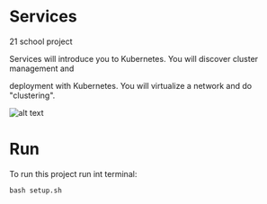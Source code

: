 # Services

21 school project

Services will introduce you to Kubernetes. You will discover cluster management and

deployment with Kubernetes. You will virtualize a network and do "clustering".

![alt text](https://github.com/BalitskyIvan/ft_services/blob/master/Screenshot_setup.png)

# Run
 
 To run this project run int terminal:
    
    bash setup.sh
